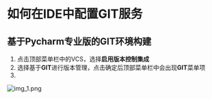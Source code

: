 # 如何在IDE中配置GIT服务

## 基于Pycharm专业版的GIT环境构建
1. 点击顶部菜单栏中的VCS，选择**启用版本控制集成**
2. 选择基于**GIT**进行版本管理，点击确定后顶部菜单栏中会出现**GIT**菜单项
3. 
![img_1.png](UBUNTU下查找占用端口并关闭.png)